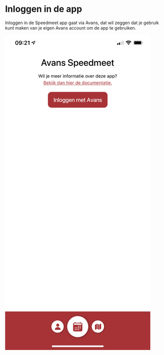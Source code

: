 # Inloggen in de app

Inloggen in de Speedmeet app gaat via Avans, dat wil zeggen dat je gebruik kunt maken van je eigen Avans account om de app te gebruiken.

![Inloggen screenshot](../media/app-inloggen.png)
